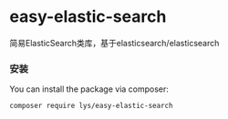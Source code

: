# easy-elastic-search

简易ElasticSearch类库，基于elasticsearch/elasticsearch

### 安装
You can install the package via composer:
```bash
composer require lys/easy-elastic-search
```

